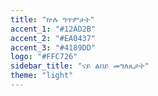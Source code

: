 ```yaml
---
title: "ኵሉ ግጥምታት"
accent_1: "#12AD2B"
accent_2: "#EA0437"
accent_3: "#4189DD"
logo: "#FFC726"
sidebar_title: "ናይ ልበይ መግለጺታት"
theme: "light"
---
```

